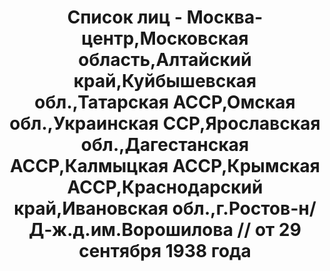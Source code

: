 ---
title: Список лиц - Москва-центр,Московская область,Алтайский край,Куйбышевская обл.,Татарская
  АССР,Омская обл.,Украинская ССР,Ярославская обл.,Дагестанская АССР,Калмыцкая АССР,Крымская
  АССР,Краснодарский край,Ивановская обл.,г.Ростов-н/Д-ж.д.им.Ворошилова // от 29
  сентября 1938 года
description: РГАСПИ, ф.17, оп.171, дело 419, лист 216
images:
- /disk/pictures/v11/17-171-419-216.jpg
- /disk/pictures/v11/17-171-419-217.jpg
- /disk/pictures/v11/17-171-419-218.jpg
- /disk/pictures/v11/17-171-419-219.jpg
- /disk/pictures/v11/17-171-419-220.jpg
- /disk/pictures/v11/17-171-419-221.jpg
---